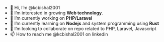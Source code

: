- 👋 Hi, I’m @kcbishal2001
- 👀 I’m interested in growing **Web technology**. 
- 🌱 I’m currently working on **PHP/Laravel**
- 🌱 I’m currently learning on **Nodejs** and system programming using **Rust**
- 💞️ I’m looking to collaborate on repo related to PHP, Laravel, Javascript
- 📫 How to reach me @kcbishal2001 on linkedin

<!---
kcbishal2001/kcbishal2001 is a ✨ special ✨ repository because its `README.md` (this file) appears on your GitHub profile.
You can click the Preview link to take a look at your changes.
--->

